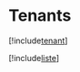 # Tenants

[!include[tenant](tenants.tenant.autogen.md)]

[!include[liste](tenants.liste.autogen.md)]






























































